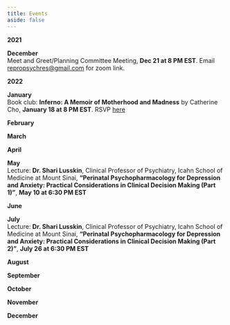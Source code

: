 ```yaml
---
title: Events
aside: false
---
```

**2021**

**December**\
Meet and Greet/Planning Committee Meeting, **Dec 21 at 8 PM EST**. Email repropsychres@gmail.com for zoom link. 

**2022**

**January**\
Book club: __Inferno: A Memoir of Motherhood and Madness__ by Catherine Cho, **January 18 at 8 PM EST**. RSVP [here](https://forms.gle/zKfEjPbZZmQ8vpZM8)

**February**

**March**

**April**

**May**\
Lecture: **Dr. Shari Lusskin**, Clinical Professor of Psychiatry, Icahn School of Medicine at Mount Sinai, **“Perinatal Psychopharmacology for Depression and Anxiety: Practical Considerations in Clinical Decision Making (Part 1)”**, **May 10 at 6:30 PM EST**

**June**

**July**\
Lecture: **Dr. Shari Lusskin**, Clinical Professor of Psychiatry, Icahn School of Medicine at Mount Sinai, **“Perinatal Psychopharmacology for Depression and Anxiety: Practical Considerations in Clinical Decision Making (Part 2)”**, **July 26 at 6:30 PM EST**

**August**

**September**

**October**

**November**

**December**
